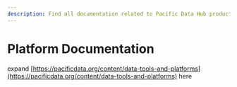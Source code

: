 ```yaml
---
description: Find all documentation related to Pacific Data Hub products and tools
---
```


# Platform Documentation

expand [https://pacificdata.org/content/data-tools-and-platforms](https://pacificdata.org/content/data-tools-and-platforms) here


